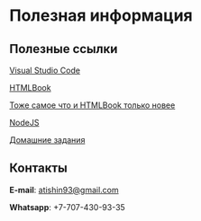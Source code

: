 # Полезная информация

## Полезные ссылки

[Visual Studio Code](https://code.visualstudio.com/)

[HTMLBook](http://htmlbook.ru/)

[Тоже самое что и HTMLBook только новее](https://webref.ru/)

[NodeJS](https://nodejs.org/en/)

[Домашние задания](https://github.com/atishin/practice17/blob/master/HOMEWOKS.md)

## Контакты

**E-mail**: atishin93@gmail.com

**Whatsapp**: +7-707-430-93-35